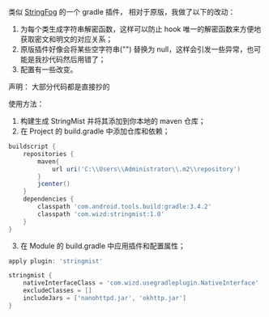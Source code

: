 类似 [StringFog](https://github.com/MegatronKing/StringFog) 的一个 gradle 插件，
相对于原版，我做了以下的改动：
1. 为每个类生成字符串解密函数，这样可以防止 hook 唯一的解密函数来方便地获取密文和明文的对应关系；
2. 原版插件好像会将某些空字符串("") 替换为 null，这样会引发一些异常，也可能是我抄代码然后用错了；
3. 配置有一些改变。

声明：
大部分代码都是直接抄的

使用方法：
1. 构建生成 StringMist 并将其添加到你本地的 maven 仓库；
2. 在 Project 的 build.gradle 中添加仓库和依赖；
```gradle
buildscript {
    repositories {
        maven{
            url uri('C:\\Users\\Administrator\\.m2\\repository')
        }
        jcenter()
    }
    dependencies {
        classpath 'com.android.tools.build:gradle:3.4.2'
        classpath 'com.wizd:stringmist:1.0'
    }
}
```
3. 在 Module 的 build.gradle 中应用插件和配置属性；
```gradle
apply plugin: 'stringmist'

stringmist {
    nativeInterfaceClass = 'com.wizd.usegradleplugin.NativeInterface'
    excludeClasses = []
    includeJars = ['nanohttpd.jar', 'okhttp.jar']
}
```
